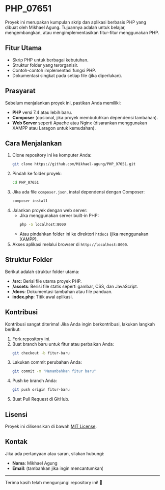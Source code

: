 # PHP_07651

Proyek ini merupakan kumpulan skrip dan aplikasi berbasis PHP yang dibuat oleh Mikhael Agung. Tujuannya adalah untuk belajar, mengembangkan, atau mengimplementasikan fitur-fitur menggunakan PHP.

## Fitur Utama
- Skrip PHP untuk berbagai kebutuhan.
- Struktur folder yang terorganisir.
- Contoh-contoh implementasi fungsi PHP.
- Dokumentasi singkat pada setiap file (jika diperlukan).

## Prasyarat
Sebelum menjalankan proyek ini, pastikan Anda memiliki:
- **PHP** versi 7.4 atau lebih baru.
- **Composer** (opsional, jika proyek membutuhkan dependensi tambahan).
- **Web Server** seperti Apache atau Nginx (disarankan menggunakan XAMPP atau Laragon untuk kemudahan).

## Cara Menjalankan
1. Clone repository ini ke komputer Anda:
   ```bash
   git clone https://github.com/Mikhael-agung/PHP_07651.git
   ```
2. Pindah ke folder proyek:
   ```bash
   cd PHP_07651
   ```
3. Jika ada file `composer.json`, instal dependensi dengan Composer:
   ```bash
   composer install
   ```
4. Jalankan proyek dengan web server:
   - Jika menggunakan server built-in PHP:
     ```bash
     php -S localhost:8000
     ```
   - Atau pindahkan folder ini ke direktori `htdocs` (jika menggunakan XAMPP).
5. Akses aplikasi melalui browser di `http://localhost:8000`.

## Struktur Folder
Berikut adalah struktur folder utama:
- **/src**: Berisi file utama proyek PHP.
- **/assets**: Berisi file statis seperti gambar, CSS, dan JavaScript.
- **/docs**: Dokumentasi tambahan atau file panduan.
- **index.php**: Titik awal aplikasi.

## Kontribusi
Kontribusi sangat diterima! Jika Anda ingin berkontribusi, lakukan langkah berikut:
1. Fork repository ini.
2. Buat branch baru untuk fitur atau perbaikan Anda:
   ```bash
   git checkout -b fitur-baru
   ```
3. Lakukan commit perubahan Anda:
   ```bash
   git commit -m "Menambahkan fitur baru"
   ```
4. Push ke branch Anda:
   ```bash
   git push origin fitur-baru
   ```
5. Buat Pull Request di GitHub.

## Lisensi
Proyek ini dilisensikan di bawah [MIT License](LICENSE).

## Kontak
Jika ada pertanyaan atau saran, silakan hubungi:
- **Nama**: Mikhael Agung
- **Email**: (tambahkan jika ingin mencantumkan)

---

Terima kasih telah mengunjungi repository ini! 🎉
